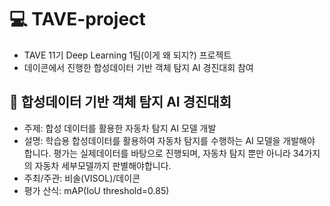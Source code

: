 # 💻 TAVE-project
* TAVE 11기 Deep Learning 1팀(이게 왜 되지?) 프로젝트 
* 데이콘에서 진행한 합성데이터 기반 객체 탐지 AI 경진대회 참여

## 🚗 합성데이터 기반 객체 탐지 AI 경진대회 
* 주제: 합성 데이터를 활용한 자동차 탐지 AI 모델 개발
* 설명: 학습용 합성데이터를 활용하여 자동차 탐지를 수행하는 AI 모델을 개발해야 합니다.
평가는 실제데이터를 바탕으로 진행되며, 자동차 탐지 뿐만 아니라 34가지의 자동차 세부모델까지 판별해야합니다.
* 주최/주관: 비솔(VISOL)/데이콘
* 평가 산식: mAP(IoU threshold=0.85)
